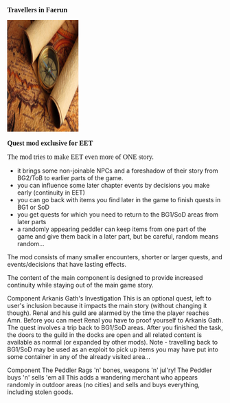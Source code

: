 <html>


<p class=MsoNormal style='line-height:normal'><b><span lang=EN-US
style='font-size:12.0pt;font-family:"Times New Roman",serif'>Travellers in Faerun</span></b></p>


<p class=MsoNormal style='margin-bottom:0cm;margin-bottom:.0001pt;line-height:
normal'><span style='font-size:12.0pt;font-family:"Times New Roman",serif'><img
width=166 height=260 id="Picture 1" src="travellers.jpg"
alt="gallery/travellers"></span></p>

<p class=MsoNormal style='line-height:normal'><b><span lang=EN-US
style='font-size:12.0pt;font-family:"Times New Roman",serif'>Quest mod exclusive for EET</span></b></p>

<p class=MsoNormal style='line-height:normal'><span lang=EN-US
style='font-size:12.0pt;font-family:"Times New Roman",serif'>The mod tries to make EET even more of ONE story.

- it brings some non-joinable NPCs and a foreshadow of their story from BG2/ToB to earlier parts of the game.
- you can influence some later chapter events by decisions you make early (continuity in EET)
- you can go back with items you find later in the game to finish quests in BG1 or SoD
- you get quests for which you need to return to the BG1/SoD areas from later parts
- a randomly appearing peddler can keep items from one part of the game and give them back in a later part, but be careful, random means random...
 
The mod consists of many smaller encounters, shorter or larger quests, and events/decisions that have lasting effects.

The content of the main component is designed to provide increased continuity while staying out of the main game story.

Component Arkanis Gath's Investigation
This is an optional quest, left to user's inclusion because it impacts the main story (without changing it though). Renal and his guild are alarmed by the time the player reaches Amn. Before you can meet Renal you have to proof yourself to Arkanis Gath. The quest involves a trip back to BG1/SoD areas. After you finished the task, the doors to the guild in the docks are open and all related content is available as normal (or expanded by other mods).
Note - travelling back to BG1/SoD may be used as an exploit to pick up items you may have put into some container in any of the already visited area...

Component The Peddler
Rags 'n' bones, weapons 'n' jul'ry!
The Peddler buys 'n' sells 'em all
This adds a wandering merchant who appears randomly in outdoor areas (no cities) and sells and buys everything, including stolen goods.
<br>
&nbsp;</span></p>

<p class=MsoNormal><span lang=EN-NZ>&nbsp;</span></p>

</div>

</body>

</html>
